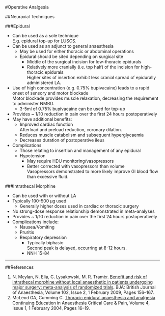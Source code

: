 #Operative Analgesia



##Neuraxial Techniques

###Epidural
* Can be used as a sole technique  
E.g. epidural top-up for LUSCS.
* Can be used as an adjunct to general anaesthesia
	* May be used for either thoracic or abdominal operations
	* Epidural should be sited depending on surgical site
		* Middle of the surgical incision for low-thoracic epidurals
		* Relatively more cranially (i.e. top half) of the incision for high-thoracic epidurals  
		Higher sites of insertion exhibit less cranial spread of epidurally administered LA.
* Use of high concentration (e.g. 0.75% bupivacaine) leads to a rapid onset of sensory and motor blockade  
Motor blockade provides muscle relaxation, decreasing the requirement to administer NMBD.
	* 3-5ml of 0.75% bupivacaine can be used for top-up
* Provides ~ 1/10 reduction in pain over the first 24 hours postoperatively
* May have additional benefits:
	* Improved cardiac function  
	Afterload and preload reduction, coronary dilation.
	* Reduces muscle catabolism and subsequent hyperglycaemia
	* Decreases duration of postoperative ileus  
* Complications
	* Those relating to insertion and management of any epidural
	* Hypotension
		* May require HDU monitoring/vasopressors
		* Better corrected with vasopressors than volume  
		Vasopressors demonstrated to more likely improve GI blood flow than excessive fluid.

###Intrathecal Morphine
* Can be used with or without LA
* Typically 100-500 µg used  
	* Generally higher doses used in cardiac or thoracic surgery
* No strong-dose response relationship demonstrated in meta-analyses
* Provides ~ 1/10 reduction in pain over the first 24 hours postoperatively
* Complications include:
	* Nausea/Vomiting
	* Pruritis
	* Respiratory depression  
		* Typically biphasic  
		Second peak is delayed, occurring at 8-12 hours.
		* NNH 15-84
---

##References
1. N. Meylan, N. Elia, C. Lysakowski, M. R. Tramèr. [Benefit and risk of intrathecal morphine without local anaesthetic in patients undergoing major surgery: meta-analysis of randomized trials](https://academic.oup.com/bja/article/102/2/156/304818). BJA: British Journal of Anaesthesia, Volume 102, Issue 2, 1 February 2009, Pages 156–167.
2. McLeod GA, Cumming C. [Thoracic epidural anaesthesia and analgesia](https://academic.oup.com/bjaed/article/4/1/16/356905). Continuing Education in Anaesthesia Critical Care & Pain, Volume 4, Issue 1, 1 February 2004, Pages 16–19.